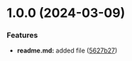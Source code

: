 # 1.0.0 (2024-03-09)


### Features

* **readme.md:** added file ([5627b27](https://github.com/ArinaAlexZhukova/git-extended/commit/5627b27e9c5cfdafefec2d9022de416b7a2c25e2))



